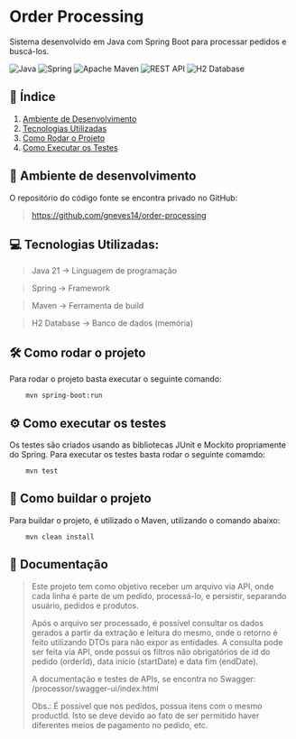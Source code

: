 # Order Processing

Sistema desenvolvido em Java com Spring Boot para processar pedidos e buscá-los.

![Java](https://img.shields.io/badge/java-%23ED8B00.svg?style=for-the-badge&logo=openjdk&logoColor=white)
![Spring](https://img.shields.io/badge/spring-%236DB33F.svg?style=for-the-badge&logo=spring&logoColor=white)
![Apache Maven](https://img.shields.io/badge/Apache%20Maven-C71A36?style=for-the-badge&logo=Apache%20Maven&logoColor=white)
![REST API](https://img.shields.io/badge/REST%20API-4CAF50?style=for-the-badge&logo=cloudflare&logoColor=white)
![H2 Database](https://img.shields.io/badge/H2%20Database-004d99?style=for-the-badge&logo=h2&logoColor=white)

## 📑 Índice

1. [Ambiente de Desenvolvimento](#-ambiente-de-desenvolvimento)
2. [Tecnologias Utilizadas](#-tecnologias-utilizadas)
3. [Como Rodar o Projeto](#-como-rodar-o-projeto)
4. [Como Executar os Testes](#-como-executar-os-testes)

## 🚀 Ambiente de desenvolvimento

O repositório do código fonte se encontra privado no GitHub:

>https://github.com/gneves14/order-processing

## 💻 Tecnologias Utilizadas:

>Java 21 → Linguagem de programação

>Spring → Framework

>Maven → Ferramenta de build

>H2 Database → Banco de dados (memória)

## 🛠️ Como rodar o projeto

Para rodar o projeto basta executar o seguinte comando:

```properties
    mvn spring-boot:run
```

## ⚙️ Como executar os testes

Os testes são criados usando as bibliotecas JUnit e Mockito propriamente do Spring.
Para executar os testes basta rodar o seguinte comamdo:

```properties
    mvn test
```

## 📌 Como buildar o projeto

Para buildar o projeto, é utilizado o Maven, utilizando o comando abaixo:

```properties
    mvn clean install
```


## 📄 Documentação

> Este projeto tem como objetivo receber um arquivo via API, onde cada linha é parte de um pedido, processá-lo, e persistir, separando usuário, pedidos e produtos. 
> 
> Após o arquivo ser processado, é possível consultar os dados gerados a partir da extração e leitura do mesmo, onde o retorno é feito utilizando DTOs para não expor as entidades.
> A consulta pode ser feita via API, onde possui os filtros não obrigatórios de id do  pedido (orderId), data início (startDate) e data fim (endDate).
> 
> A documentação e testes de APIs, se encontra no Swagger: /processor/swagger-ui/index.html
> 
> Obs.: É possível que nos pedidos, possua itens com o mesmo productId. Isto se deve devido ao fato de ser permitido haver diferentes meios de pagamento no pedido, etc.
